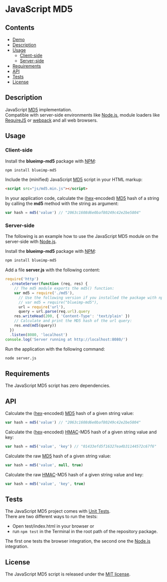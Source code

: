 # JavaScript MD5

## Contents

- [Demo](https://blueimp.github.io/JavaScript-MD5/)
- [Description](#description)
- [Usage](#usage)
  - [Client-side](#client-side)
  - [Server-side](#server-side)
- [Requirements](#requirements)
- [API](#api)
- [Tests](#tests)
- [License](#license)

## Description

JavaScript [MD5](https://en.wikipedia.org/wiki/MD5) implementation.  
Compatible with server-side environments like [Node.js](https://nodejs.org/),
module loaders like [RequireJS](https://requirejs.org/) or
[webpack](https://webpack.js.org/) and all web browsers.

## Usage

### Client-side

Install the **blueimp-md5** package with [NPM](https://www.npmjs.org/):

```sh
npm install blueimp-md5
```

Include the (minified) JavaScript [MD5](https://en.wikipedia.org/wiki/MD5)
script in your HTML markup:

```html
<script src="js/md5.min.js"></script>
```

In your application code, calculate the
([hex](https://en.wikipedia.org/wiki/Hexadecimal)-encoded)
[MD5](https://en.wikipedia.org/wiki/MD5) hash of a string by calling the **md5**
method with the string as argument:

```js
var hash = md5('value') // "2063c1608d6e0baf80249c42e2be5804"
```

### Server-side

The following is an example how to use the JavaScript MD5 module on the
server-side with [Node.js](https://nodejs.org/).

Install the **blueimp-md5** package with [NPM](https://www.npmjs.org/):

```sh
npm install blueimp-md5
```

Add a file **server.js** with the following content:

```js
require('http')
  .createServer(function (req, res) {
    // The md5 module exports the md5() function:
    var md5 = require('./md5'),
      // Use the following version if you installed the package with npm:
      // var md5 = require("blueimp-md5"),
      url = require('url'),
      query = url.parse(req.url).query
    res.writeHead(200, { 'Content-Type': 'text/plain' })
    // Calculate and print the MD5 hash of the url query:
    res.end(md5(query))
  })
  .listen(8080, 'localhost')
console.log('Server running at http://localhost:8080/')
```

Run the application with the following command:

```sh
node server.js
```

## Requirements

The JavaScript MD5 script has zero dependencies.

## API

Calculate the ([hex](https://en.wikipedia.org/wiki/Hexadecimal)-encoded)
[MD5](https://en.wikipedia.org/wiki/MD5) hash of a given string value:

```js
var hash = md5('value') // "2063c1608d6e0baf80249c42e2be5804"
```

Calculate the ([hex](https://en.wikipedia.org/wiki/Hexadecimal)-encoded)
[HMAC](https://en.wikipedia.org/wiki/HMAC)-MD5 hash of a given string value and
key:

```js
var hash = md5('value', 'key') // "01433efd5f16327ea4b31144572c67f6"
```

Calculate the raw [MD5](https://en.wikipedia.org/wiki/MD5) hash of a given
string value:

```js
var hash = md5('value', null, true)
```

Calculate the raw [HMAC](https://en.wikipedia.org/wiki/HMAC)-MD5 hash of a given
string value and key:

```js
var hash = md5('value', 'key', true)
```

## Tests

The JavaScript MD5 project comes with
[Unit Tests](https://en.wikipedia.org/wiki/Unit_testing).  
There are two different ways to run the tests:

- Open test/index.html in your browser or
- run `npm test` in the Terminal in the root path of the repository package.

The first one tests the browser integration, the second one the
[Node.js](https://nodejs.org/) integration.

## License

The JavaScript MD5 script is released under the
[MIT license](https://opensource.org/licenses/MIT).
